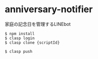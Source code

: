 # anniversary-notifier
家庭の記念日を管理するLINEbot

```
$ npm install
$ clasp login
$ clasp clone {scriptId}
```

```
$ clasp push
```